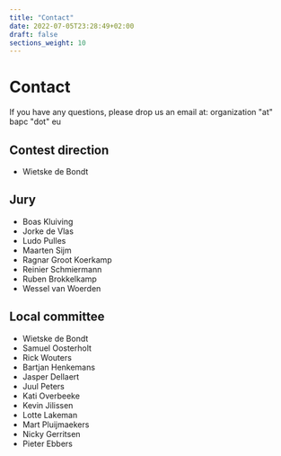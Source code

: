 ```yaml
---
title: "Contact"
date: 2022-07-05T23:28:49+02:00
draft: false
sections_weight: 10
---
```


# Contact

If you have any questions, please drop us an email at: organization "at" bapc "dot" eu

## Contest direction

- Wietske de Bondt

## Jury

- Boas Kluiving
- Jorke de Vlas
- Ludo Pulles
- Maarten Sijm
- Ragnar Groot Koerkamp
- Reinier Schmiermann
- Ruben Brokkelkamp
- Wessel van Woerden

## Local committee

- Wietske de Bondt
- Samuel Oosterholt
- Rick Wouters
- Bartjan Henkemans
- Jasper Dellaert
- Juul Peters
- Kati Overbeeke
- Kevin Jilissen
- Lotte Lakeman
- Mart Pluijmaekers
- Nicky Gerritsen
- Pieter Ebbers
